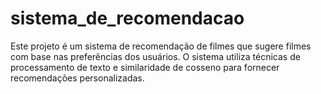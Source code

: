 # sistema_de_recomendacao
Este projeto é um sistema de recomendação de filmes que sugere filmes com base nas preferências dos usuários. O sistema utiliza técnicas de processamento de texto e similaridade de cosseno para fornecer recomendações personalizadas.

